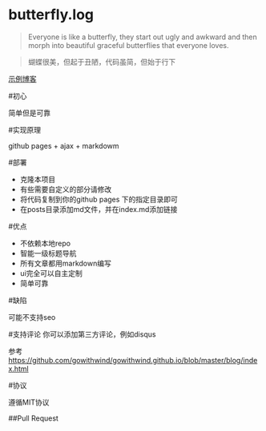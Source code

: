 butterfly.log
=============

>Everyone is like a butterfly, they start out ugly and awkward and then morph into beautiful graceful butterflies that everyone loves. 

>蝴蝶很美，但起于丑陋，代码虽简，但始于行下

[示例博客](http://gowithwind.github.io/blog/)

#初心

简单但是可靠

#实现原理

github pages + ajax + markdowm

#部署

- 克隆本项目
- 有些需要自定义的部分请修改
- 将代码复制到你的github pages 下的指定目录即可
- 在posts目录添加md文件，并在index.md添加链接

#优点

- 不依赖本地repo
- 智能一级标题导航
- 所有文章都用markdown编写
- ui完全可以自主定制
- 简单可靠

#缺陷

可能不支持seo

#支持评论
你可以添加第三方评论，例如disqus

参考<https://github.com/gowithwind/gowithwind.github.io/blob/master/blog/index.html>


#协议

遵循MIT协议

##Pull Request
